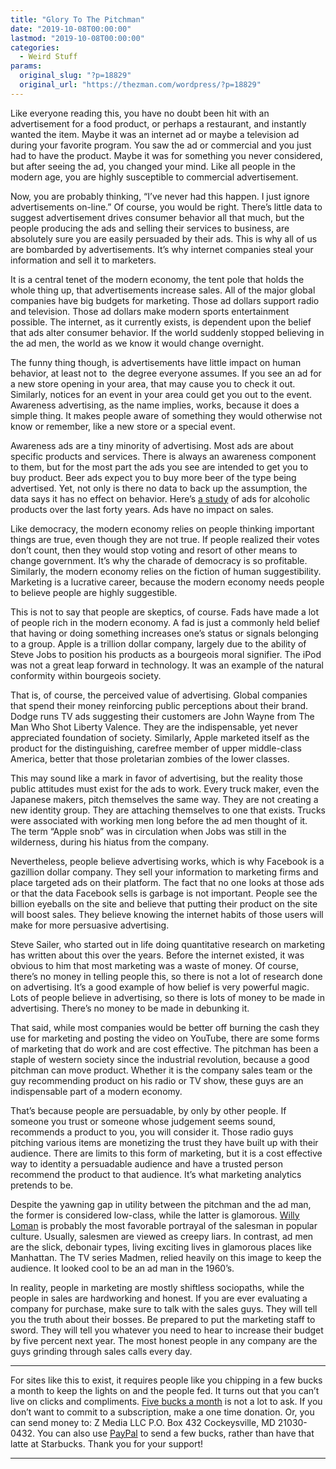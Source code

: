 ```yaml
---
title: "Glory To The Pitchman"
date: "2019-10-08T00:00:00"
lastmod: "2019-10-08T00:00:00"
categories:
  - Weird Stuff
params:
  original_slug: "?p=18829"
  original_url: "https://thezman.com/wordpress/?p=18829"
---
```


Like everyone reading this, you have no doubt been hit with an
advertisement for a food product, or perhaps a restaurant, and instantly
wanted the item. Maybe it was an internet ad or maybe a television ad
during your favorite program. You saw the ad or commercial and you just
had to have the product. Maybe it was for something you never
considered, but after seeing the ad, you changed your mind. Like all
people in the modern age, you are highly susceptible to commercial
advertisement.

Now, you are probably thinking, “I’ve never had this happen. I just
ignore advertisements on-line.” Of course, you would be right. There’s
little data to suggest advertisement drives consumer behavior all that
much, but the people producing the ads and selling their services to
business, are absolutely sure you are easily persuaded by their ads.
This is why all of us are bombarded by advertisements. It’s why internet
companies steal your information and sell it to marketers.

It is a central tenet of the modern economy, the tent pole that holds
the whole thing up, that advertisements increase sales. All of the major
global companies have big budgets for marketing. Those ad dollars
support radio and television. Those ad dollars make modern sports
entertainment possible. The internet, as it currently exists, is
dependent upon the belief that ads alter consumer behavior. If the world
suddenly stopped believing in the ad men, the world as we know it would
change overnight.

The funny thing though, is advertisements have little impact on human
behavior, at least not to  the degree everyone assumes. If you see an ad
for a new store opening in your area, that may cause you to check it
out. Similarly, notices for an event in your area could get you out to
the event. Awareness advertising, as the name implies, works, because it
does a simple thing. It makes people aware of something they would
otherwise not know or remember, like a new store or a special event.

Awareness ads are a tiny minority of advertising. Most ads are about
specific products and services. There is always an awareness component
to them, but for the most part the ads you see are intended to get you
to buy product. Beer ads expect you to buy more beer of the type being
advertised. Yet, not only is there no data to back up the assumption,
the data says it has no effect on behavior. Here’s
<a href="https://tandfonline.com/doi/abs/10.1080/02650487.2015.1019961"
rel="noopener noreferrer" target="_blank">a study</a> of ads for
alcoholic products over the last forty years. Ads have no impact on
sales.

Like democracy, the modern economy relies on people thinking important
things are true, even though they are not true. If people realized their
votes don’t count, then they would stop voting and resort of other means
to change government. It’s why the charade of democracy is so
profitable. Similarly, the modern economy relies on the fiction of human
suggestibility. Marketing is a lucrative career, because the modern
economy needs people to believe people are highly suggestible.

This is not to say that people are skeptics, of course. Fads have made a
lot of people rich in the modern economy. A fad is just a commonly held
belief that having or doing something increases one’s status or signals
belonging to a group. Apple is a trillion dollar company, largely due to
the ability of Steve Jobs to position his products as a bourgeois moral
signifier. The iPod was not a great leap forward in technology. It was
an example of the natural conformity within bourgeois society.

That is, of course, the perceived value of advertising. Global companies
that spend their money reinforcing public perceptions about their brand.
Dodge runs TV ads suggesting their customers are John Wayne from The Man
Who Shot Liberty Valence. They are the indispensable, yet never
appreciated foundation of society. Similarly, Apple marketed itself as
the product for the distinguishing, carefree member of upper
middle-class America, better that those proletarian zombies of the lower
classes.

This may sound like a mark in favor of advertising, but the reality
those public attitudes must exist for the ads to work. Every truck
maker, even the Japanese makers, pitch themselves the same way. They are
not creating a new identity group. They are attaching themselves to one
that exists. Trucks were associated with working men long before the ad
men thought of it. The term “Apple snob” was in circulation when Jobs
was still in the wilderness, during his hiatus from the company.

Nevertheless, people believe advertising works, which is why Facebook is
a gazillion dollar company. They sell your information to marketing
firms and place targeted ads on their platform. The fact that no one
looks at those ads or that the data Facebook sells is garbage is not
important. People see the billion eyeballs on the site and believe that
putting their product on the site will boost sales. They believe knowing
the internet habits of those users will make for more persuasive
advertising.

Steve Sailer, who started out in life doing quantitative research on
marketing has written about this over the years. Before the internet
existed, it was obvious to him that most marketing was a waste of money.
Of course, there’s no money in telling people this, so there is not a
lot of research done on advertising. It’s a good example of how belief
is very powerful magic. Lots of people believe in advertising, so there
is lots of money to be made in advertising. There’s no money to be made
in debunking it.

That said, while most companies would be better off burning the cash
they use for marketing and posting the video on YouTube, there are some
forms of marketing that do work and are cost effective. The pitchman has
been a staple of western society since the industrial revolution,
because a good pitchman can move product. Whether it is the company
sales team or the guy recommending product on his radio or TV show,
these guys are an indispensable part of a modern economy.

That’s because people are persuadable, by only by other people. If
someone you trust or someone whose judgement seems sound, recommends a
product to you, you will consider it. Those radio guys pitching various
items are monetizing the trust they have built up with their audience.
There are limits to this form of marketing, but it is a cost effective
way to identity a persuadable audience and have a trusted person
recommend the product to that audience. It’s what marketing analytics
pretends to be.

Despite the yawning gap in utility between the pitchman and the ad man,
the former is considered low-class, while the latter is glamorous.
<a href="https://en.wikipedia.org/wiki/Willy_Loman"
rel="noopener noreferrer" target="_blank">Willy Loman</a> is probably
the most favorable portrayal of the salesman in popular culture.
Usually, salesmen are viewed as creepy liars. In contrast, ad men are
the slick, debonair types, living exciting lives in glamorous places
like Manhattan. The TV series Madmen, relied heavily on this image to
keep the audience. It looked cool to be an ad man in the 1960’s.

In reality, people in marketing are mostly shiftless sociopaths, while
the people in sales are hardworking and honest. If you are ever
evaluating a company for purchase, make sure to talk with the sales
guys. They will tell you the truth about their bosses. Be prepared to
put the marketing staff to sword. They will tell you whatever you need
to hear to increase their budget by five percent next year. The most
honest people in any company are the guys grinding through sales calls
every day.

------------------------------------------------------------------------

For sites like this to exist, it requires people like you chipping in a
few bucks a month to keep the lights on and the people fed. It turns out
that you can’t live on clicks and compliments.
<a href="https://www.subscribestar.com/the-z-blog"
rel="noopener noreferrer" target="_blank">Five bucks a month</a> is not
a lot to ask. If you don’t want to commit to a subscription, make a one
time donation. Or, you can send money to: Z Media LLC P.O. Box 432
Cockeysville, MD 21030-0432. You can also use <a
href="https://www.paypal.com/cgi-bin/webscr?cmd=_s-xclick&amp;hosted_button_id=UDAS2Q8JYA6CN&amp;source=url"
rel="noopener noreferrer" target="_blank">PayPal</a> to send a few
bucks, rather than have that latte at Starbucks. Thank you for your
support!

------------------------------------------------------------------------
